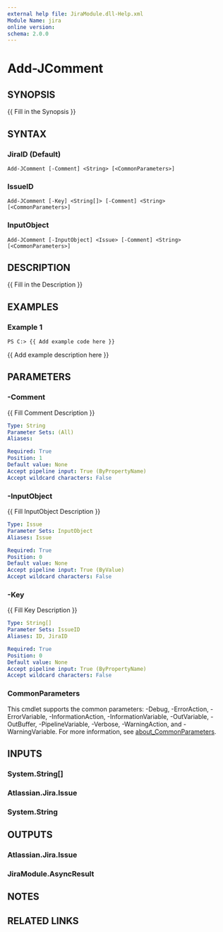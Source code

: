 ```yaml
---
external help file: JiraModule.dll-Help.xml
Module Name: jira
online version:
schema: 2.0.0
---
```


# Add-JComment

## SYNOPSIS
{{ Fill in the Synopsis }}

## SYNTAX

### JiraID (Default)
```
Add-JComment [-Comment] <String> [<CommonParameters>]
```

### IssueID
```
Add-JComment [-Key] <String[]> [-Comment] <String> [<CommonParameters>]
```

### InputObject
```
Add-JComment [-InputObject] <Issue> [-Comment] <String> [<CommonParameters>]
```

## DESCRIPTION
{{ Fill in the Description }}

## EXAMPLES

### Example 1
```
PS C:> {{ Add example code here }}
```

{{ Add example description here }}

## PARAMETERS

### -Comment
{{ Fill Comment Description }}

```yaml
Type: String
Parameter Sets: (All)
Aliases:

Required: True
Position: 1
Default value: None
Accept pipeline input: True (ByPropertyName)
Accept wildcard characters: False
```

### -InputObject
{{ Fill InputObject Description }}

```yaml
Type: Issue
Parameter Sets: InputObject
Aliases: Issue

Required: True
Position: 0
Default value: None
Accept pipeline input: True (ByValue)
Accept wildcard characters: False
```

### -Key
{{ Fill Key Description }}

```yaml
Type: String[]
Parameter Sets: IssueID
Aliases: ID, JiraID

Required: True
Position: 0
Default value: None
Accept pipeline input: True (ByPropertyName)
Accept wildcard characters: False
```

### CommonParameters
This cmdlet supports the common parameters: -Debug, -ErrorAction, -ErrorVariable, -InformationAction, -InformationVariable, -OutVariable, -OutBuffer, -PipelineVariable, -Verbose, -WarningAction, and -WarningVariable. For more information, see [about_CommonParameters](http://go.microsoft.com/fwlink/?LinkID=113216).

## INPUTS

### System.String[]
### Atlassian.Jira.Issue
### System.String
## OUTPUTS

### Atlassian.Jira.Issue
### JiraModule.AsyncResult
## NOTES

## RELATED LINKS
